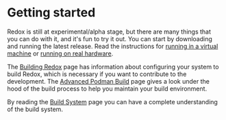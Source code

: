 # Getting started

Redox is still at experimental/alpha stage, but there are many things that you can do with it, and it's fun to try it out. You can start by downloading and running the latest release. Read the instructions for [running in a virtual machine](./running-vm.md) or [running on real hardware](./real-hardware.md).

The [Building Redox](./podman-build.md) page has information about configuring your system to build Redox, which is necessary if you want to contribute to the development. The [Advanced Podman Build](./advanced-podman-build.md) page gives a look under the hood of the build process to help you maintain your build environment.

By reading the [Build System](./build-system-reference.md) page you can have a complete understanding of the build system.
